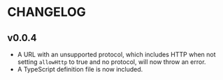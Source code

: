 # CHANGELOG

## v0.0.4

 - A URL with an unsupported protocol, which includes HTTP when not setting `allowHttp` to true and no protocol, will now throw an error.
 - A TypeScript definition file is now included.
